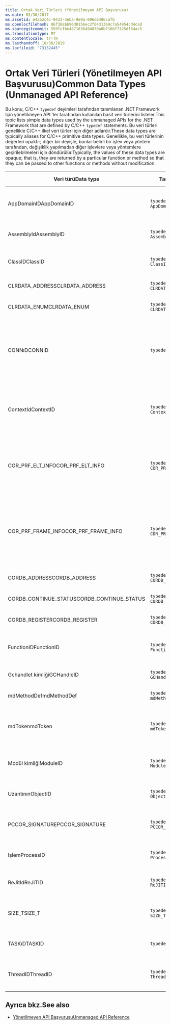 ```yaml
---
title: Ortak Veri Türleri (Yönetilmeyen API Başvurusu)
ms.date: 03/30/2017
ms.assetid: e4ab2c4c-9433-4eba-9e9a-096de406cafb
ms.openlocfilehash: 86f3886b96d0156ec2f0431369c7a54954cd4cad
ms.sourcegitcommit: 559fcfbe4871636494870a8b716bf7325df34ac5
ms.translationtype: MT
ms.contentlocale: tr-TR
ms.lasthandoff: 10/30/2019
ms.locfileid: "73132445"
---
```

# <a name="common-data-types-unmanaged-api-reference"></a><span data-ttu-id="4435d-102">Ortak Veri Türleri (Yönetilmeyen API Başvurusu)</span><span class="sxs-lookup"><span data-stu-id="4435d-102">Common Data Types (Unmanaged API Reference)</span></span>
<span data-ttu-id="4435d-103">Bu konu, C/C++ `typedef` deyimleri tarafından tanımlanan .NET Framework Için yönetilmeyen API 'ler tarafından kullanılan basit veri türlerini listeler.</span><span class="sxs-lookup"><span data-stu-id="4435d-103">This topic lists simple data types used by the unmanaged APIs for the .NET Framework that are defined by C/C++ `typedef` statements.</span></span> <span data-ttu-id="4435d-104">Bu veri türleri genellikle C/C++ ilkel veri türleri için diğer adlardır.</span><span class="sxs-lookup"><span data-stu-id="4435d-104">These data types are typically aliases for C/C++ primitive data types.</span></span> <span data-ttu-id="4435d-105">Genellikle, bu veri türlerinin değerleri opaktır; diğer bir deyişle, bunlar belirli bir işlev veya yöntem tarafından, değişiklik yapılmadan diğer işlevlere veya yöntemlere geçirilebilmeleri için döndürülür.</span><span class="sxs-lookup"><span data-stu-id="4435d-105">Typically, the values of these data types are opaque; that is, they are returned by a particular function or method so that they can be passed to other functions or methods without modification.</span></span>  
  
|<span data-ttu-id="4435d-106">Veri türü</span><span class="sxs-lookup"><span data-stu-id="4435d-106">Data type</span></span>|<span data-ttu-id="4435d-107">Tanım</span><span class="sxs-lookup"><span data-stu-id="4435d-107">Definition</span></span>|<span data-ttu-id="4435d-108">Tanımlı</span><span class="sxs-lookup"><span data-stu-id="4435d-108">Defined in</span></span>|<span data-ttu-id="4435d-109">Açıklama</span><span class="sxs-lookup"><span data-stu-id="4435d-109">Description</span></span>|  
|---------------|----------------|----------------|-----------------|  
|<span data-ttu-id="4435d-110">AppDomainID</span><span class="sxs-lookup"><span data-stu-id="4435d-110">AppDomainID</span></span>|`typedef UINT_PTR AppDomainID;`|<span data-ttu-id="4435d-111">CorProf. h</span><span class="sxs-lookup"><span data-stu-id="4435d-111">corprof.h</span></span>|<span data-ttu-id="4435d-112">Bir uygulama etki alanının tanımlayıcısı.</span><span class="sxs-lookup"><span data-stu-id="4435d-112">The identifier of an application domain.</span></span>|  
|<span data-ttu-id="4435d-113">AssemblyId</span><span class="sxs-lookup"><span data-stu-id="4435d-113">AssemblyID</span></span>|`typedef UINT_PTR AssemblyID;`|<span data-ttu-id="4435d-114">CorProf. h</span><span class="sxs-lookup"><span data-stu-id="4435d-114">corprof.h</span></span>|<span data-ttu-id="4435d-115">Bir derlemenin tanımlayıcısı.</span><span class="sxs-lookup"><span data-stu-id="4435d-115">The identifier of an assembly.</span></span>|  
|<span data-ttu-id="4435d-116">ClassID</span><span class="sxs-lookup"><span data-stu-id="4435d-116">ClassID</span></span>|`typedef UINT_PTR ClassID;`|<span data-ttu-id="4435d-117">CorProf. h</span><span class="sxs-lookup"><span data-stu-id="4435d-117">corprof.h</span></span>|<span data-ttu-id="4435d-118">Yönetilen bir sınıfın tanımlayıcısı.</span><span class="sxs-lookup"><span data-stu-id="4435d-118">The identifier of a managed class.</span></span>|  
|<span data-ttu-id="4435d-119">CLRDATA_ADDRESS</span><span class="sxs-lookup"><span data-stu-id="4435d-119">CLRDATA_ADDRESS</span></span>|`typedef ULONG64 CLRDATA_ADDRESS;`|<span data-ttu-id="4435d-120">ClrData. h</span><span class="sxs-lookup"><span data-stu-id="4435d-120">clrdata.h</span></span>|<span data-ttu-id="4435d-121">64 bitlik bir bellek adresi.</span><span class="sxs-lookup"><span data-stu-id="4435d-121">A 64-bit memory address.</span></span>|
|<span data-ttu-id="4435d-122">CLRDATA_ENUM</span><span class="sxs-lookup"><span data-stu-id="4435d-122">CLRDATA_ENUM</span></span>|`typedef ULONG64 CLRDATA_ADDRESS;`|<span data-ttu-id="4435d-123">Kullanılamıyor</span><span class="sxs-lookup"><span data-stu-id="4435d-123">Not Available</span></span>|<span data-ttu-id="4435d-124">64 bitlik bir bellek adresi.</span><span class="sxs-lookup"><span data-stu-id="4435d-124">A 64-bit memory address.</span></span>|
|<span data-ttu-id="4435d-125">CONNıD</span><span class="sxs-lookup"><span data-stu-id="4435d-125">CONNID</span></span>|`typedef DWORD CONNID;`|<span data-ttu-id="4435d-126">CorDebug. h, mscoree. h</span><span class="sxs-lookup"><span data-stu-id="4435d-126">cordebug.h, mscoree.h</span></span>|<span data-ttu-id="4435d-127">Bir Microsoft SQL Server örneğine bağlı bir iş parçacığının bağlantı tanımlayıcısı.</span><span class="sxs-lookup"><span data-stu-id="4435d-127">The connection identifier for a thread that is connected to an instance of Microsoft SQL Server.</span></span>|  
|<span data-ttu-id="4435d-128">ContextId</span><span class="sxs-lookup"><span data-stu-id="4435d-128">ContextID</span></span>|`typedef UINT_PTR ContextID;`|<span data-ttu-id="4435d-129">CorProf. h</span><span class="sxs-lookup"><span data-stu-id="4435d-129">corprof.h</span></span>|<span data-ttu-id="4435d-130">Belirli bir yönetilen iş parçacığıyla ilişkili bağlamın tanımlayıcısı.</span><span class="sxs-lookup"><span data-stu-id="4435d-130">The identifier of the context associated with a particular managed thread.</span></span>|  
|<span data-ttu-id="4435d-131">COR_PRF_ELT_INFO</span><span class="sxs-lookup"><span data-stu-id="4435d-131">COR_PRF_ELT_INFO</span></span>|`typedef UINT_PTR COR_PRF_ELT_INFO;`|<span data-ttu-id="4435d-132">CorProf. h</span><span class="sxs-lookup"><span data-stu-id="4435d-132">corprof.h</span></span>|<span data-ttu-id="4435d-133">Belirli bir yığın çerçevesi hakkındaki bilgileri temsil eden donuk bir tanıtıcı.</span><span class="sxs-lookup"><span data-stu-id="4435d-133">An opaque handle that represents information about a particular stack frame.</span></span>|  
|<span data-ttu-id="4435d-134">COR_PRF_FRAME_INFO</span><span class="sxs-lookup"><span data-stu-id="4435d-134">COR_PRF_FRAME_INFO</span></span>|`typedef UINT_PTR COR_PRF_FRAME_INFO;`|<span data-ttu-id="4435d-135">CorProf. h</span><span class="sxs-lookup"><span data-stu-id="4435d-135">corprof.h</span></span>|<span data-ttu-id="4435d-136">Yığın çerçevesini işaret eden donuk bir tanıtıcı.</span><span class="sxs-lookup"><span data-stu-id="4435d-136">An opaque handle that points to a stack frame.</span></span> <span data-ttu-id="4435d-137">Yalnızca geçirildiği geri arama sırasında geçerlidir.</span><span class="sxs-lookup"><span data-stu-id="4435d-137">It is valid only during the callback to which it is passed.</span></span>|  
|<span data-ttu-id="4435d-138">CORDB_ADDRESS</span><span class="sxs-lookup"><span data-stu-id="4435d-138">CORDB_ADDRESS</span></span>|`typedef ULONG64 CORDB_ADDRESS;`|<span data-ttu-id="4435d-139">CorDebug. h</span><span class="sxs-lookup"><span data-stu-id="4435d-139">cordebug.h</span></span>|<span data-ttu-id="4435d-140">Bellekteki bir adres.</span><span class="sxs-lookup"><span data-stu-id="4435d-140">An address in memory.</span></span>|  
|<span data-ttu-id="4435d-141">CORDB_CONTINUE_STATUS</span><span class="sxs-lookup"><span data-stu-id="4435d-141">CORDB_CONTINUE_STATUS</span></span>|`typedef DWORD CORDB_CONTINUE_STATUS;`|<span data-ttu-id="4435d-142">CorDebug. h</span><span class="sxs-lookup"><span data-stu-id="4435d-142">cordebug.h</span></span>|<span data-ttu-id="4435d-143">Devamlılık durumu.</span><span class="sxs-lookup"><span data-stu-id="4435d-143">The continuation status.</span></span>|  
|<span data-ttu-id="4435d-144">CORDB_REGISTER</span><span class="sxs-lookup"><span data-stu-id="4435d-144">CORDB_REGISTER</span></span>|`typedef ULONG64 CORDB_REGISTER;`|<span data-ttu-id="4435d-145">CorDebug. h</span><span class="sxs-lookup"><span data-stu-id="4435d-145">cordebug.h</span></span>|<span data-ttu-id="4435d-146">Bir CPU kayıt değeri.</span><span class="sxs-lookup"><span data-stu-id="4435d-146">The value of a CPU register.</span></span>|
|<span data-ttu-id="4435d-147">FunctionID</span><span class="sxs-lookup"><span data-stu-id="4435d-147">FunctionID</span></span>|`typedef UINT_PTR FunctionID;`|<span data-ttu-id="4435d-148">CorProf. h</span><span class="sxs-lookup"><span data-stu-id="4435d-148">corprof.h</span></span>|<span data-ttu-id="4435d-149">Bir işlevin veya metodun tanımlayıcısı.</span><span class="sxs-lookup"><span data-stu-id="4435d-149">The identifier of a function or method.</span></span>|  
|<span data-ttu-id="4435d-150">Gchandlet kimliği</span><span class="sxs-lookup"><span data-stu-id="4435d-150">GCHandleID</span></span>|`typedef UINT_PTR GCHandleID;`|<span data-ttu-id="4435d-151">CorProf. h</span><span class="sxs-lookup"><span data-stu-id="4435d-151">corprof.h</span></span>|<span data-ttu-id="4435d-152">Çöp toplama tutamacı.</span><span class="sxs-lookup"><span data-stu-id="4435d-152">A garbage collection handle.</span></span>|  
|<span data-ttu-id="4435d-153">mdMethodDef</span><span class="sxs-lookup"><span data-stu-id="4435d-153">mdMethodDef</span></span>|`typedef mdToken mdMethodDef;`|<span data-ttu-id="4435d-154">CorDebug. h</span><span class="sxs-lookup"><span data-stu-id="4435d-154">cordebug.h</span></span>|<span data-ttu-id="4435d-155">Yöntem tanımı belirteci.</span><span class="sxs-lookup"><span data-stu-id="4435d-155">A method definition token.</span></span>|
|<span data-ttu-id="4435d-156">mdToken</span><span class="sxs-lookup"><span data-stu-id="4435d-156">mdToken</span></span>|`typedef UINT32 mdToken;`|<span data-ttu-id="4435d-157">CorProf. h</span><span class="sxs-lookup"><span data-stu-id="4435d-157">corprof.h</span></span>|<span data-ttu-id="4435d-158">Meta veri belirteci (meta veri tablosundaki bir satır).</span><span class="sxs-lookup"><span data-stu-id="4435d-158">A metadata token (a row in a metadata table).</span></span>|  
|<span data-ttu-id="4435d-159">Modül kimliği</span><span class="sxs-lookup"><span data-stu-id="4435d-159">ModuleID</span></span>|`typedef UINT_PTR ModuleID;`|<span data-ttu-id="4435d-160">CorProf. h</span><span class="sxs-lookup"><span data-stu-id="4435d-160">corprof.h</span></span>|<span data-ttu-id="4435d-161">Bütünleştirilmiş kod modülünün tanımlayıcısı.</span><span class="sxs-lookup"><span data-stu-id="4435d-161">The identifier of an assembly module.</span></span>|  
|<span data-ttu-id="4435d-162">Uzantının</span><span class="sxs-lookup"><span data-stu-id="4435d-162">ObjectID</span></span>|`typedef UINT_PTR ObjectID;`|<span data-ttu-id="4435d-163">CorProf. h</span><span class="sxs-lookup"><span data-stu-id="4435d-163">corprof.h</span></span>|<span data-ttu-id="4435d-164">Bir nesnenin tanımlayıcısı.</span><span class="sxs-lookup"><span data-stu-id="4435d-164">The identifier of an object.</span></span>|  
|<span data-ttu-id="4435d-165">PCCOR_SIGNATURE</span><span class="sxs-lookup"><span data-stu-id="4435d-165">PCCOR_SIGNATURE</span></span>|`typedef SIZE_T PCCOR_SIGNATURE;`|<span data-ttu-id="4435d-166">CorDebug. h</span><span class="sxs-lookup"><span data-stu-id="4435d-166">cordebug.h</span></span>|<span data-ttu-id="4435d-167">Üye veya meta veri imzası işaretçisi.</span><span class="sxs-lookup"><span data-stu-id="4435d-167">A pointer to a member or metadata signature.</span></span>|
|<span data-ttu-id="4435d-168">Işlem</span><span class="sxs-lookup"><span data-stu-id="4435d-168">ProcessID</span></span>|`typedef UINT_PTR ProcessID;`|<span data-ttu-id="4435d-169">CorProf. h</span><span class="sxs-lookup"><span data-stu-id="4435d-169">corprof.h</span></span>|<span data-ttu-id="4435d-170">Yönetilen bir işlemin tanımlayıcısı.</span><span class="sxs-lookup"><span data-stu-id="4435d-170">The identifier of a managed process.</span></span>|  
|<span data-ttu-id="4435d-171">ReJitId</span><span class="sxs-lookup"><span data-stu-id="4435d-171">ReJITID</span></span>|`typedef UINT_PTR ReJITID;`|<span data-ttu-id="4435d-172">CorProf. h</span><span class="sxs-lookup"><span data-stu-id="4435d-172">corprof.h</span></span>|<span data-ttu-id="4435d-173">Bir jderlenen işlevinin tanımlayıcısı.</span><span class="sxs-lookup"><span data-stu-id="4435d-173">The identifier of a jitted function.</span></span>|  
|<span data-ttu-id="4435d-174">SIZE_T</span><span class="sxs-lookup"><span data-stu-id="4435d-174">SIZE_T</span></span>|`typedef ULONG_PTR SIZE_T;`|<span data-ttu-id="4435d-175">CorSym. h</span><span class="sxs-lookup"><span data-stu-id="4435d-175">corsym.h</span></span>|<span data-ttu-id="4435d-176">64 bitlik bir bellek adresine yönelik bir işaretçi.</span><span class="sxs-lookup"><span data-stu-id="4435d-176">A pointer to a 64-bit memory address.</span></span>|
|<span data-ttu-id="4435d-177">TASKıD</span><span class="sxs-lookup"><span data-stu-id="4435d-177">TASKID</span></span>|`typedef UINT64 TASKID;`|<span data-ttu-id="4435d-178">CorDebug. h, mscoree. h</span><span class="sxs-lookup"><span data-stu-id="4435d-178">cordebug.h, mscoree.h</span></span>|<span data-ttu-id="4435d-179">[ICLRTask](./hosting/iclrtask-interface.md) örneğinin tanımlayıcısı.</span><span class="sxs-lookup"><span data-stu-id="4435d-179">The identifier of an [ICLRTask](./hosting/iclrtask-interface.md) instance.</span></span>|  
|<span data-ttu-id="4435d-180">ThreadID</span><span class="sxs-lookup"><span data-stu-id="4435d-180">ThreadID</span></span>|`typedef UINT_PTR ThreadID;`|<span data-ttu-id="4435d-181">CorProf. h</span><span class="sxs-lookup"><span data-stu-id="4435d-181">corprof.h</span></span>|<span data-ttu-id="4435d-182">Yönetilen bir iş parçacığının tanımlayıcısı.</span><span class="sxs-lookup"><span data-stu-id="4435d-182">The identifier of a managed thread.</span></span>|  
  
## <a name="see-also"></a><span data-ttu-id="4435d-183">Ayrıca bkz.</span><span class="sxs-lookup"><span data-stu-id="4435d-183">See also</span></span>

- [<span data-ttu-id="4435d-184">Yönetilmeyen API Başvurusu</span><span class="sxs-lookup"><span data-stu-id="4435d-184">Unmanaged API Reference</span></span>](index.md)
